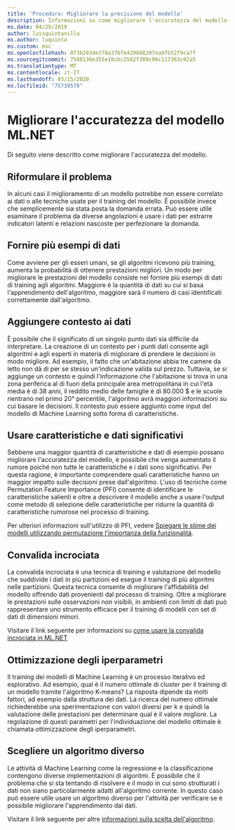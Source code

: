 ```yaml
---
title: 'Procedura: Migliorare la precisione del modello'
description: Informazioni su come migliorare l'accuratezza del modello
ms.date: 04/29/2019
author: luisquintanilla
ms.author: luquinta
ms.custom: mvc
ms.openlocfilehash: 8f3b283de378a37bfe429688207ea9fb52f9ca7f
ms.sourcegitcommit: 7588136e355e10cbc2582f389c90c127363c02a5
ms.translationtype: MT
ms.contentlocale: it-IT
ms.lasthandoff: 03/15/2020
ms.locfileid: "75739578"
---
```

# <a name="improve-mlnet-model-accuracy"></a>Migliorare l'accuratezza del modello ML.NET

Di seguito viene descritto come migliorare l'accuratezza del modello.

## <a name="reframe-the-problem"></a>Riformulare il problema

In alcuni casi il miglioramento di un modello potrebbe non essere correlato ai dati o alle tecniche usate per il training del modello. È possibile invece che semplicemente sia stata posta la domanda errata. Può essere utile esaminare il problema da diverse angolazioni e usare i dati per estrarre indicatori latenti e relazioni nascoste per perfezionare la domanda.

## <a name="provide-more-data-samples"></a>Fornire più esempi di dati

Come avviene per gli esseri umani, se gli algoritmi ricevono più training, aumenta la probabilità di ottenere prestazioni migliori. Un modo per migliorare le prestazioni del modello consiste nel fornire più esempi di dati di training agli algoritmi. Maggiore è la quantità di dati su cui si basa l'apprendimento dell'algoritmo, maggiore sarà il numero di casi identificati correttamente dall'algoritmo.

## <a name="add-context-to-the-data"></a>Aggiungere contesto ai dati

È possibile che il significato di un singolo punto dati sia difficile da interpretare. La creazione di un contesto per i punti dati consente agli algoritmi e agli esperti in materia di migliorare di prendere le decisioni in modo migliore. Ad esempio, il fatto che un'abitazione abbia tre camere da letto non dà di per se stesso un'indicazione valida sul prezzo. Tuttavia, se si aggiunge un contesto e quindi l'informazione che l'abitazione si trova in una zona periferica al di fuori della principale area metropolitana in cui l'età media è di 38 anni, il reddito medio delle famiglie è di 80.000 $ e le scuole rientrano nel primo 20° percentile, l'algoritmo avrà maggiori informazioni su cui basare le decisioni. Il contesto può essere aggiunto come input del modello di Machine Learning sotto forma di caratteristiche.

## <a name="use-meaningful-data-and-features"></a>Usare caratteristiche e dati significativi

Sebbene una maggior quantità di caratteristiche e dati di esempio possano migliorare l'accuratezza del modello, è possibile che venga aumentato il rumore poiché non tutte le caratteristiche e i dati sono significativi. Per questa ragione, è importante comprendere quali caratteristiche hanno un maggior impatto sulle decisioni prese dall'algoritmo. L'uso di tecniche come Permutation Feature Importance (PFI) consente di identificare le caratteristiche salienti e oltre a descrivere il modello anche a usare l'output come metodo di selezione delle caratteristiche per ridurre la quantità di caratteristiche rumorose nel processo di training.

Per ulteriori informazioni sull'utilizzo di PFI, vedere [Spiegare le stime dei modelli utilizzando permutazione l'importanza della funzionalità](../how-to-guides/explain-machine-learning-model-permutation-feature-importance-ml-net.md).

## <a name="cross-validation"></a>Convalida incrociata

La convalida incrociata è una tecnica di training e valutazione del modello che suddivide i dati in più partizioni ed esegue il training di più algoritmi nelle partizioni. Questa tecnica consente di migliorare l'affidabilità del modello offrendo dati provenienti dal processo di training. Oltre a migliorare le prestazioni sulle osservazioni non visibili, in ambienti con limiti di dati può rappresentare uno strumento efficace per il training di modelli con set di dati di dimensioni minori.

Visitare il link seguente per informazioni su [come usare la convalida incrociata in ML.NET](../how-to-guides/train-machine-learning-model-cross-validation-ml-net.md)

## <a name="hyperparameter-tuning"></a>Ottimizzazione degli iperparametri

Il training dei modelli di Machine Learning è un processo iterativo ed esplorativo. Ad esempio, qual è il numero ottimale di cluster per il training di un modello tramite l'algoritmo K-means? La risposta dipende da molti fattori, ad esempio dalla struttura dei dati. La ricerca del numero ottimale richiederebbe una sperimentazione con valori diversi per k e quindi la valutazione delle prestazioni per determinare qual è il valore migliore. La regolazione di questi parametri per l'individuazione del modello ottimale è chiamata ottimizzazione degli iperparametri.

## <a name="choose-a-different-algorithm"></a>Scegliere un algoritmo diverso

Le attività di Machine Learning come la regressione e la classificazione contengono diverse implementazioni di algoritmi. È possibile che il problema che si sta tentando di risolvere e il modo in cui sono strutturati i dati non siano particolarmente adatti all'algoritmo corrente. In questo caso può essere utile usare un algoritmo diverso per l'attività per verificare se è possibile migliorare l'apprendimento dai dati.

Visitare il link seguente per altre [informazioni sulla scelta dell'algoritmo](../how-to-choose-an-ml-net-algorithm.md).
